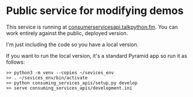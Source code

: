 # Public service for modifying demos

This service is running at [consumerservicesapi.talkpython.fm](https://consumerservicesapi.talkpython.fm/). You can work entirely against the public, deployed version.

I'm just including the code so you have a local version. 

If you want to run the local version, it's a standard Pyramid app so run it as follows:

    >> python3 -m venv --copies ~/sevices_env
    >> . ~/sevices_env/bin/activate
    >> python consuming_services_apis/setup.py develop
    >> serve consuming_services_apis/development.ini